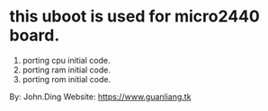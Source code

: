# this uboot is used for micro2440 board.

1. porting cpu initial code.
2. porting ram initial code.
3. porting rom initial code.

By: John.Ding
Website: <https://www.guanliang.tk>
